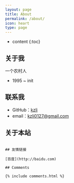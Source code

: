```yaml
---
layout: page
title: About
permalink: /about/
icon: heart
type: page
---
```


* content
{:toc}

## 关于我

一个农村人

* 1995 ~ init

## 联系我

* GitHub：[kzli](https://github.com/kzli)
* email：kzli0127@gmail.com

## 关于本站

~~~

## 友情链接

[百度](http://baidu.com)

## Comments

{% include comments.html %}
